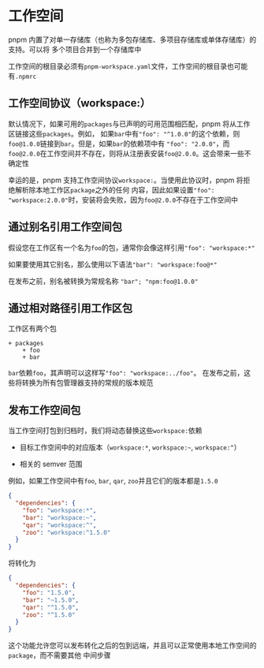 # 工作空间

pnpm 内置了对单一存储库（也称为多包存储库、多项目存储库或单体存储库）的支持。可以将
多个项目合并到一个存储库中

工作空间的根目录必须有`pnpm-workspace.yaml`文件，工作空间的根目录也可能有`.npmrc`

## 工作空间协议（workspace:）

默认情况下，如果可用的`packages`与已声明的可用范围相匹配，pnpm 将从工作区链接这些`packages`。例如，
如果`bar`中有`"foo": "^1.0.0"`的这个依赖，则`foo@1.0.0`链接到`bar`。但是，如果`bar`的依赖项中有
`"foo": "2.0.0"`，而`foo@2.0.0`在工作空间并不存在，则将从注册表安装`foo@2.0.0`。这会带来一些不确定性

幸运的是，pnpm 支持工作空间协议`workspace:`。当使用此协议时，pnpm 将拒绝解析除本地工作区`package`之外的任何
内容，因此如果设置`"foo": "workspace:2.0.0"`时，安装将会失败，因为`foo@2.0.0`不存在于工作空间中

## 通过别名引用工作空间包

假设您在工作区有一个名为`foo`的包，通常你会像这样引用`"foo": "workspace:*"`

如果要使用其它别名，那么使用以下语法`"bar": "workspace:foo@*"`

在发布之前，别名被转换为常规名称 `"bar"; "npm:foo@1.0.0"`

## 通过相对路径引用工作区包

工作区有两个包

```
+ packages
    + foo
    + bar
```

`bar`依赖`foo`，其声明可以这样写`"foo": "workspace:../foo"`。
在发布之前，这些将转换为所有包管理器支持的常规的版本规范

## 发布工作空间包

当工作空间打包到归档时，我们将动态替换这些`workspace:`依赖

- 目标工作空间中的对应版本（`workspace:*`, `workspace:~`, `workspace:^`）

- 相关的 semver 范围

例如，如果工作空间中有`foo`, `bar`, `qar`, `zoo`并且它们的版本都是`1.5.0`

```json
{
  "dependencies": {
    "foo": "workspace:*",
    "bar": "workspace:~",
    "qar": "workspace:^",
    "zoo": "workspace:^1.5.0"
  }
}
```

将转化为

```json
{
  "dependencies": {
    "foo": "1.5.0",
    "bar": "~1.5.0",
    "qar": "^1.5.0",
    "zoo": "^1.5.0"
  }
}
```

这个功能允许您可以发布转化之后的包到远端，并且可以正常使用本地工作空间的`package`，而不需要其他
中间步骤
